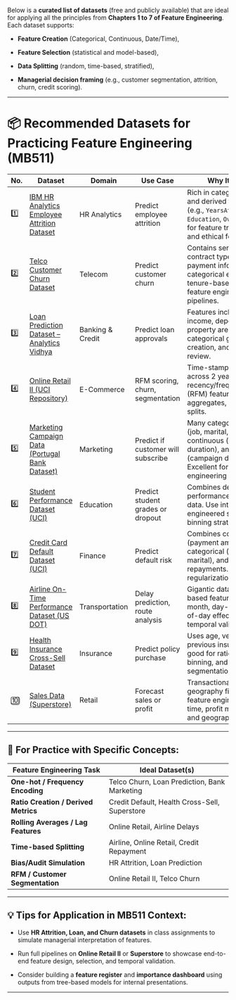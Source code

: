 Below is a **curated list of datasets** (free and publicly available) that are ideal for applying all the principles from **Chapters 1 to 7 of Feature Engineering**. Each dataset supports:

- **Feature Creation** (Categorical, Continuous, Date/Time),

- **Feature Selection** (statistical and model-based),

- **Data Splitting** (random, time-based, stratified),

- **Managerial decision framing** (e.g., customer segmentation, attrition, churn, credit scoring).

---

# 📦 **Recommended Datasets for Practicing Feature Engineering (MB511)**

| No. | Dataset                                                                                                                          | Domain           | Use Case                           | Why It's Perfect                                                                                                                                                           |
| --- | -------------------------------------------------------------------------------------------------------------------------------- | ---------------- | ---------------------------------- | -------------------------------------------------------------------------------------------------------------------------------------------------------------------------- |
| 1️⃣ | [IBM HR Analytics Employee Attrition Dataset](https://www.kaggle.com/datasets/pavansubhasht/ibm-hr-analytics-attrition-dataset)  | HR Analytics     | Predict employee attrition         | Rich in categorical, numeric, and derived time features (e.g., `YearsAtCompany`, `Education`, `OverTime`). Great for feature transformation and ethical feature selection. |
| 2️⃣ | [Telco Customer Churn Dataset](https://www.kaggle.com/datasets/blastchar/telco-customer-churn)                                   | Telecom          | Predict customer churn             | Contains service usage, contract type, tenure, and payment info—ideal for categorical encoding, tenure-based recency, and feature engineering pipelines.                   |
| 3️⃣ | [Loan Prediction Dataset – Analytics Vidhya](https://datahack.analyticsvidhya.com/contest/practice-problem-loan-prediction-iii/) | Banking & Credit | Predict loan approvals             | Features include education, income, dependents, property area. Requires categorical grouping, ratio creation, and fairness review.                                         |
| 4️⃣ | [Online Retail II (UCI Repository)](https://archive.ics.uci.edu/ml/datasets/Online+Retail+II)                                    | E-Commerce       | RFM scoring, churn, segmentation   | Time-stamped transactions across 2 years. Perfect for recency/frequency/monetary (RFM) features, rolling aggregates, and time-based splits.                                |
| 5️⃣ | [Marketing Campaign Data (Portugal Bank Dataset)](https://archive.ics.uci.edu/ml/datasets/bank+marketing)                        | Marketing        | Predict if customer will subscribe | Many categorical features (job, marital, education), continuous (balance, duration), and date (campaign day, month). Excellent for feature engineering mix.                |
| 6️⃣ | [Student Performance Dataset (UCI)](https://archive.ics.uci.edu/ml/datasets/student+performance)                                 | Education        | Predict student grades or dropout  | Combines demographic, performance, and behavioral data. Use interaction terms, engineered scores, and binning strategies.                                                  |
| 7️⃣ | [Credit Card Default Dataset (UCI)](https://archive.ics.uci.edu/ml/datasets/default+of+credit+card+clients)                      | Finance          | Predict default risk               | Combines continuous (payment amounts), categorical (education, marital), and date-indexed repayments. Strong for regularization and selection.                             |
| 8️⃣ | [Airline On-Time Performance Dataset (US DOT)](https://www.transtats.bts.gov/OT_Delay/OT_DelayCause1.asp?pn=1)                   | Transportation   | Delay prediction, route analysis   | Gigantic dataset for time-based feature creation (e.g., month, day-of-week, time-of-day effects) and temporal validation.                                                  |
| 9️⃣ | [Health Insurance Cross-Sell Dataset](https://www.kaggle.com/datasets/anmolkumar/health-insurance-cross-sell-prediction)         | Insurance        | Predict policy purchase            | Uses age, vehicle type, previous insurance, etc.—good for ratio creation, binning, and customer segmentation.                                                              |
| 🔟  | [Sales Data (Superstore)](https://www.kaggle.com/datasets/rohitsahoo/sales-forecasting)                                          | Retail           | Forecast sales or profit           | Transactional + date + geography fields. Great for feature engineering from time, profit margins, ratios, and geography grouping.                                          |

---

## 🧪 For Practice with Specific Concepts:

| Feature Engineering Task             | Ideal Dataset(s)                              |
| ------------------------------------ | --------------------------------------------- |
| **One-hot / Frequency Encoding**     | Telco Churn, Loan Prediction, Bank Marketing  |
| **Ratio Creation / Derived Metrics** | Credit Default, Health Cross-Sell, Superstore |
| **Rolling Averages / Lag Features**  | Online Retail, Airline Delays                 |
| **Time-based Splitting**             | Airline, Online Retail, Credit Repayment      |
| **Bias/Audit Simulation**            | HR Attrition, Loan Prediction                 |
| **RFM / Customer Segmentation**      | Online Retail II, Telco Churn                 |

---

## 💡 Tips for Application in MB511 Context:

- Use **HR Attrition, Loan, and Churn datasets** in class assignments to simulate managerial interpretation of features.

- Run full pipelines on **Online Retail II** or **Superstore** to showcase end-to-end feature design, selection, and temporal validation.

- Consider building a **feature register** and **importance dashboard** using outputs from tree-based models for internal presentations.

---
